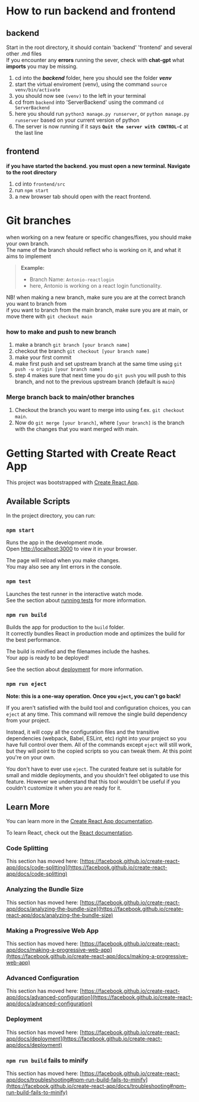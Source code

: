 # How to run backend  and frontend
## backend
Start in the root directory, it should contain 'backend' 'frontend' and several other .md files
<br>
If you encounter any **errors** running the sever, check with **chat-gpt** what **imports** you may be missing.

1. cd into the ***backend*** folder, here you should see the folder ***venv***
2. start the virtual enviroment (venv), using the command `source venv/bin/activate`
3. you should now see `(venv)` to the left in your terminal
4. cd from `backend` into 'ServerBackend' using the command `cd ServerBackend`
5. here you should run `python3 manage.py runserver`, or `python manage.py runserver` based on your current version of python
6. The server is now running if it says **`Quit the server with CONTROL-C`** at the last line

## frontend
**if you have started the backend. you must open a new terminal. Navigate to the root directory**

1. cd into `frontend/src`
2. run `npm start`
3. a new browser tab should open with the react frontend.

# Git branches
when working on a new feature or specific changes/fixes, you should make your own branch.<br>
The name of the branch should reflect who is working on it, and what it aims to implement


>**Example:**
>- Branch Name: `Antonio-reactlogin`<br>
>- here, Antonio is working on a react login functionality.<br>

NB! when making a new branch, make sure you are at the correct branch you want to branch from<br>
if you want to branch from the main branch, make sure you are at main, or move there with `git checkout main`

### how to make and push to new branch
1. make a branch `git branch [your branch name]`
2. checkout the branch `git checkout [your branch name]`
3. make your first commit
4. make first push and set upstream branch at the same time using `git push -u origin [your branch name]`
5. step 4 makes sure that next time you do `git push` you will push to this branch, and not to the previous upstream branch (default is `main`)

### Merge branch back to main/other branches
1. Checkout the branch you want to merge into using f.ex. `git checkout main`.
2. Now do `git merge [your branch]`, where `[your branch]` is the branch with the changes that you want merged with main.


# Getting Started with Create React App

This project was bootstrapped with [Create React App](https://github.com/facebook/create-react-app).

## Available Scripts

In the project directory, you can run:

### `npm start`

Runs the app in the development mode.\
Open [http://localhost:3000](http://localhost:3000) to view it in your browser.

The page will reload when you make changes.\
You may also see any lint errors in the console.

### `npm test`

Launches the test runner in the interactive watch mode.\
See the section about [running tests](https://facebook.github.io/create-react-app/docs/running-tests) for more information.

### `npm run build`

Builds the app for production to the `build` folder.\
It correctly bundles React in production mode and optimizes the build for the best performance.

The build is minified and the filenames include the hashes.\
Your app is ready to be deployed!

See the section about [deployment](https://facebook.github.io/create-react-app/docs/deployment) for more information.

### `npm run eject`

**Note: this is a one-way operation. Once you `eject`, you can't go back!**

If you aren't satisfied with the build tool and configuration choices, you can `eject` at any time. This command will remove the single build dependency from your project.

Instead, it will copy all the configuration files and the transitive dependencies (webpack, Babel, ESLint, etc) right into your project so you have full control over them. All of the commands except `eject` will still work, but they will point to the copied scripts so you can tweak them. At this point you're on your own.

You don't have to ever use `eject`. The curated feature set is suitable for small and middle deployments, and you shouldn't feel obligated to use this feature. However we understand that this tool wouldn't be useful if you couldn't customize it when you are ready for it.

## Learn More

You can learn more in the [Create React App documentation](https://facebook.github.io/create-react-app/docs/getting-started).

To learn React, check out the [React documentation](https://reactjs.org/).

### Code Splitting

This section has moved here: [https://facebook.github.io/create-react-app/docs/code-splitting](https://facebook.github.io/create-react-app/docs/code-splitting)

### Analyzing the Bundle Size

This section has moved here: [https://facebook.github.io/create-react-app/docs/analyzing-the-bundle-size](https://facebook.github.io/create-react-app/docs/analyzing-the-bundle-size)

### Making a Progressive Web App

This section has moved here: [https://facebook.github.io/create-react-app/docs/making-a-progressive-web-app](https://facebook.github.io/create-react-app/docs/making-a-progressive-web-app)

### Advanced Configuration

This section has moved here: [https://facebook.github.io/create-react-app/docs/advanced-configuration](https://facebook.github.io/create-react-app/docs/advanced-configuration)

### Deployment

This section has moved here: [https://facebook.github.io/create-react-app/docs/deployment](https://facebook.github.io/create-react-app/docs/deployment)

### `npm run build` fails to minify

This section has moved here: [https://facebook.github.io/create-react-app/docs/troubleshooting#npm-run-build-fails-to-minify](https://facebook.github.io/create-react-app/docs/troubleshooting#npm-run-build-fails-to-minify)
